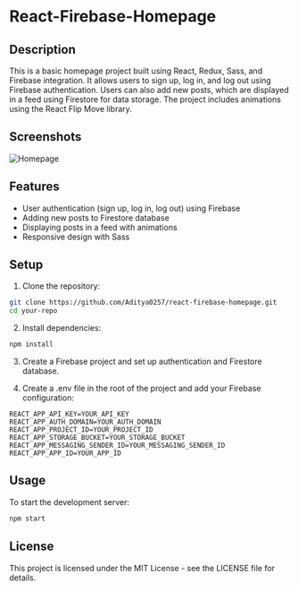 # React-Firebase-Homepage

## Description

This is a basic homepage project built using React, Redux, Sass, and Firebase integration. It allows users to sign up, log in, and log out using Firebase authentication. Users can also add new posts, which are displayed in a feed using Firestore for data storage. The project includes animations using the React Flip Move library.

## Screenshots

![Homepage](https://github.com/Aditya0257/react-firebase-homepage/blob/main/homepage.png?raw=true)

## Features

- User authentication (sign up, log in, log out) using Firebase
- Adding new posts to Firestore database
- Displaying posts in a feed with animations
- Responsive design with Sass

## Setup

1. Clone the repository:

```bash
git clone https://github.com/Aditya0257/react-firebase-homepage.git
cd your-repo
```

2. Install dependencies:

```bash
npm install
```

3. Create a Firebase project and set up authentication and Firestore database.

4. Create a .env file in the root of the project and add your Firebase configuration:

```env
REACT_APP_API_KEY=YOUR_API_KEY
REACT_APP_AUTH_DOMAIN=YOUR_AUTH_DOMAIN
REACT_APP_PROJECT_ID=YOUR_PROJECT_ID
REACT_APP_STORAGE_BUCKET=YOUR_STORAGE_BUCKET
REACT_APP_MESSAGING_SENDER_ID=YOUR_MESSAGING_SENDER_ID
REACT_APP_APP_ID=YOUR_APP_ID
```

## Usage

To start the development server:

```bash
npm start
```

## License

This project is licensed under the MIT License - see the LICENSE file for details.
